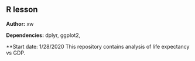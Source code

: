 
## R lesson
**Author:** xw

**Dependencies:** dplyr, ggplot2,

**Start date: 1/28/2020
This repository contains analysis of life expectancy vs GDP.

